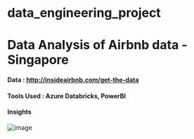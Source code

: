 # data_engineering_project
# Data Analysis of Airbnb data - Singapore

#### Data : http://insideairbnb.com/get-the-data
#### Tools Used : Azure Databricks, PowerBI

#### Insights

![image](https://github.com/SujathaSreekumar/data_engineering_project/assets/57211443/fdf4edb5-5663-4395-8367-04e4b15862e9)
